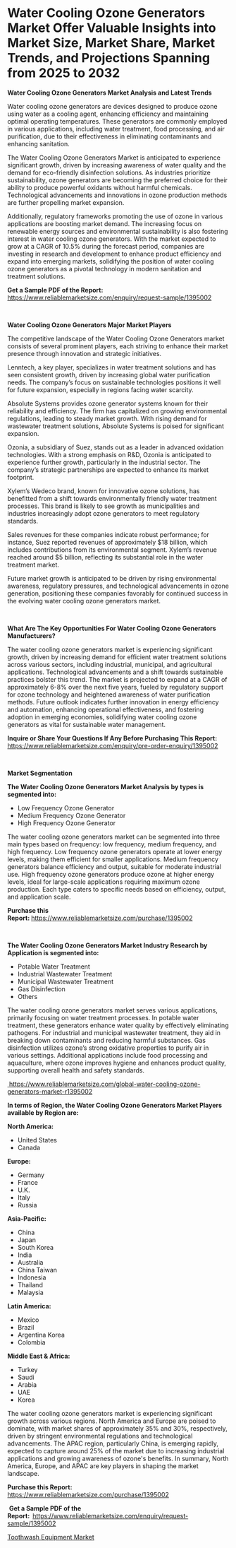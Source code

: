 <p><h1>Water Cooling Ozone Generators Market Offer Valuable Insights into Market Size, Market Share, Market Trends, and Projections Spanning from 2025 to 2032</h1></p><p><strong>Water Cooling Ozone Generators Market Analysis and Latest Trends</strong></p>
<p><p>Water cooling ozone generators are devices designed to produce ozone using water as a cooling agent, enhancing efficiency and maintaining optimal operating temperatures. These generators are commonly employed in various applications, including water treatment, food processing, and air purification, due to their effectiveness in eliminating contaminants and enhancing sanitation.</p><p>The Water Cooling Ozone Generators Market is anticipated to experience significant growth, driven by increasing awareness of water quality and the demand for eco-friendly disinfection solutions. As industries prioritize sustainability, ozone generators are becoming the preferred choice for their ability to produce powerful oxidants without harmful chemicals. Technological advancements and innovations in ozone production methods are further propelling market expansion.</p><p>Additionally, regulatory frameworks promoting the use of ozone in various applications are boosting market demand. The increasing focus on renewable energy sources and environmental sustainability is also fostering interest in water cooling ozone generators. With the market expected to grow at a CAGR of 10.5% during the forecast period, companies are investing in research and development to enhance product efficiency and expand into emerging markets, solidifying the position of water cooling ozone generators as a pivotal technology in modern sanitation and treatment solutions.</p></p>
<p><strong>Get a Sample PDF of the Report:&nbsp;</strong> <a href="https://www.reliablemarketsize.com/enquiry/request-sample/1395002?utm_campaign=2952&utm_medium=2&utm_source=Github&utm_content=ia&utm_term=22032025&utm_id=water-cooling-ozone-generators">https://www.reliablemarketsize.com/enquiry/request-sample/1395002</a></p>
<p>&nbsp;</p>
<p><strong>Water Cooling Ozone Generators Major Market Players</strong></p>
<p><p>The competitive landscape of the Water Cooling Ozone Generators market consists of several prominent players, each striving to enhance their market presence through innovation and strategic initiatives.</p><p>Lenntech, a key player, specializes in water treatment solutions and has seen consistent growth, driven by increasing global water purification needs. The company’s focus on sustainable technologies positions it well for future expansion, especially in regions facing water scarcity.</p><p>Absolute Systems provides ozone generator systems known for their reliability and efficiency. The firm has capitalized on growing environmental regulations, leading to steady market growth. With rising demand for wastewater treatment solutions, Absolute Systems is poised for significant expansion.</p><p>Ozonia, a subsidiary of Suez, stands out as a leader in advanced oxidation technologies. With a strong emphasis on R&D, Ozonia is anticipated to experience further growth, particularly in the industrial sector. The company’s strategic partnerships are expected to enhance its market footprint.</p><p>Xylem’s Wedeco brand, known for innovative ozone solutions, has benefitted from a shift towards environmentally friendly water treatment processes. This brand is likely to see growth as municipalities and industries increasingly adopt ozone generators to meet regulatory standards.</p><p>Sales revenues for these companies indicate robust performance; for instance, Suez reported revenues of approximately $18 billion, which includes contributions from its environmental segment. Xylem’s revenue reached around $5 billion, reflecting its substantial role in the water treatment market.</p><p>Future market growth is anticipated to be driven by rising environmental awareness, regulatory pressures, and technological advancements in ozone generation, positioning these companies favorably for continued success in the evolving water cooling ozone generators market.</p></p>
<p>&nbsp;</p>
<p><strong>What Are The Key Opportunities For Water Cooling Ozone Generators Manufacturers?</strong></p>
<p><p>The water cooling ozone generators market is experiencing significant growth, driven by increasing demand for efficient water treatment solutions across various sectors, including industrial, municipal, and agricultural applications. Technological advancements and a shift towards sustainable practices bolster this trend. The market is projected to expand at a CAGR of approximately 6-8% over the next five years, fueled by regulatory support for ozone technology and heightened awareness of water purification methods. Future outlook indicates further innovation in energy efficiency and automation, enhancing operational effectiveness, and fostering adoption in emerging economies, solidifying water cooling ozone generators as vital for sustainable water management.</p></p>
<p><strong>Inquire or Share Your Questions If Any Before Purchasing This Report:</strong> <a href="https://www.reliablemarketsize.com/enquiry/pre-order-enquiry/1395002?utm_campaign=2952&utm_medium=2&utm_source=Github&utm_content=ia&utm_term=22032025&utm_id=water-cooling-ozone-generators">https://www.reliablemarketsize.com/enquiry/pre-order-enquiry/1395002</a></p>
<p>&nbsp;</p>
<p><strong>Market Segmentation</strong></p>
<p><strong>The Water Cooling Ozone Generators Market Analysis by types is segmented into:</strong></p>
<p><ul><li>Low Frequency Ozone Generator</li><li>Medium Frequency Ozone Generator</li><li>High Frequency Ozone Generator</li></ul></p>
<p><p>The water cooling ozone generators market can be segmented into three main types based on frequency: low frequency, medium frequency, and high frequency. Low frequency ozone generators operate at lower energy levels, making them efficient for smaller applications. Medium frequency generators balance efficiency and output, suitable for moderate industrial use. High frequency ozone generators produce ozone at higher energy levels, ideal for large-scale applications requiring maximum ozone production. Each type caters to specific needs based on efficiency, output, and application scale.</p></p>
<p><strong>Purchase this Report:&nbsp;</strong><a href="https://www.reliablemarketsize.com/purchase/1395002?utm_campaign=2952&utm_medium=2&utm_source=Github&utm_content=ia&utm_term=22032025&utm_id=water-cooling-ozone-generators">https://www.reliablemarketsize.com/purchase/1395002</a></p>
<p>&nbsp;</p>
<p><strong>The Water Cooling Ozone Generators Market Industry Research by Application is segmented into:</strong></p>
<p><ul><li>Potable Water Treatment</li><li>Industrial Wastewater Treatment</li><li>Municipal Wastewater Treatment</li><li>Gas Disinfection</li><li>Others</li></ul></p>
<p><p>The water cooling ozone generators market serves various applications, primarily focusing on water treatment processes. In potable water treatment, these generators enhance water quality by effectively eliminating pathogens. For industrial and municipal wastewater treatment, they aid in breaking down contaminants and reducing harmful substances. Gas disinfection utilizes ozone’s strong oxidative properties to purify air in various settings. Additional applications include food processing and aquaculture, where ozone improves hygiene and enhances product quality, supporting overall health and safety standards.</p></p>
<p><a href="https://www.reliablemarketsize.com/global-water-cooling-ozone-generators-market-r1395002?utm_campaign=2952&utm_medium=2&utm_source=Github&utm_content=ia&utm_term=22032025&utm_id=water-cooling-ozone-generators">&nbsp;https://www.reliablemarketsize.com/global-water-cooling-ozone-generators-market-r1395002</a></p>
<p><strong>In terms of Region, the Water Cooling Ozone Generators Market Players available by Region are:</strong></p>
<p>
    <p> <strong> North America: </strong>
        <ul>
            <li>United States</li>
            <li>Canada</li>
        </ul>
        </p> 
    <p> <strong> Europe: </strong>
        <ul>
            <li>Germany</li>
            <li>France</li>
            <li>U.K.</li>
            <li>Italy</li>
            <li>Russia</li>
        </ul>
        </p> 
    <p> <strong> Asia-Pacific: </strong>
        <ul>
            <li>China</li>
            <li>Japan</li>
            <li>South Korea</li>
            <li>India</li>
            <li>Australia</li>
            <li>China Taiwan</li>
            <li>Indonesia</li>
            <li>Thailand</li>
            <li>Malaysia</li>
        </ul>
        </p> 
    <p> <strong> Latin America: </strong>
        <ul>
            <li>Mexico</li>
            <li>Brazil</li>
            <li>Argentina Korea</li>
            <li>Colombia</li>
        </ul>
        </p> 
    <p> <strong> Middle East & Africa: </strong>
        <ul>
            <li>Turkey</li>
            <li>Saudi</li>
            <li>Arabia</li>
            <li>UAE</li>
            <li>Korea</li>
        </ul>
    </p>
    </p>
<p><p>The water cooling ozone generators market is experiencing significant growth across various regions. North America and Europe are poised to dominate, with market shares of approximately 35% and 30%, respectively, driven by stringent environmental regulations and technological advancements. The APAC region, particularly China, is emerging rapidly, expected to capture around 25% of the market due to increasing industrial applications and growing awareness of ozone's benefits. In summary, North America, Europe, and APAC are key players in shaping the market landscape.</p></p>
<p><strong>Purchase this Report: </strong><a href="https://www.reliablemarketsize.com/purchase/1395002?utm_campaign=2952&utm_medium=2&utm_source=Github&utm_content=ia&utm_term=22032025&utm_id=water-cooling-ozone-generators">https://www.reliablemarketsize.com/purchase/1395002</a></p>
<p>&nbsp;<strong>Get a Sample PDF of the Report:&nbsp;&nbsp;</strong><a href="https://www.reliablemarketsize.com/enquiry/request-sample/1395002?utm_campaign=2952&utm_medium=2&utm_source=Github&utm_content=ia&utm_term=22032025&utm_id=water-cooling-ozone-generators">https://www.reliablemarketsize.com/enquiry/request-sample/1395002</a></p>
<p><strong></strong></p>
<p><p><a href="https://github.com/kaqiewan/Market-Research-Report-List-1/blob/main/toothwash-equipment-market.md?utm_campaign=2952&utm_medium=2&utm_source=Github&utm_content=ia&utm_term=22032025&utm_id=water-cooling-ozone-generators">Toothwash Equipment Market</a></p></p>